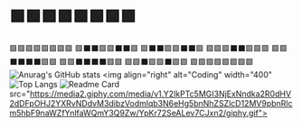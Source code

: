 # 🟩🟩🟩🟩🟩🟩🟩🟩
  🟩🟩🟩🟩🟩🟩🟩🟩
  🟩⬛⬛🟩🟩⬛⬛🟩
  🟩⬛⬛🟩🟩⬛⬛🟩
  🟩🟩🟩⬛⬛🟩🟩🟩
  🟩🟩⬛⬛⬛⬛🟩🟩
  🟩🟩⬛⬛⬛⬛🟩🟩
  🟩🟩⬛🟩🟩⬛🟩🟩
  🟩🟩🟩🟩🟩🟩🟩🟩
![Anurag's GitHub stats](https://github-readme-stats.vercel.app/api?username=Lololoshka2008&theme=shadow_green&show_icons=true)
<img align="right" alt="Coding" width="400" 
![Top Langs](https://github-readme-stats.vercel.app/api/top-langs/?username=Lololoshka2008&layout=compact&theme=shadow_green&bg_color=00000000)
![Readme Card](https://github-readme-stats.vercel.app/api/pin/?username=Lololoshka2008&repo=github-readme-stats&theme=shadow_green)
src="https://media2.giphy.com/media/v1.Y2lkPTc5MGI3NjExNndka2R0dHV2dDFpOHJ2YXRvNDdvM3dibzVodmlqb3N6eHg5bnNhZSZlcD12MV9pbnRlcm5hbF9naWZfYnlfaWQmY3Q9Zw/YpKr72SeALev7CJxn2/giphy.gif">


